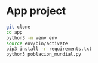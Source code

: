 # App project

```sh
git clone
cd app
python3 -m venv env
source env/bin/activate
pip3 install -r requirements.txt
python3 poblacion_mundial.py
```
